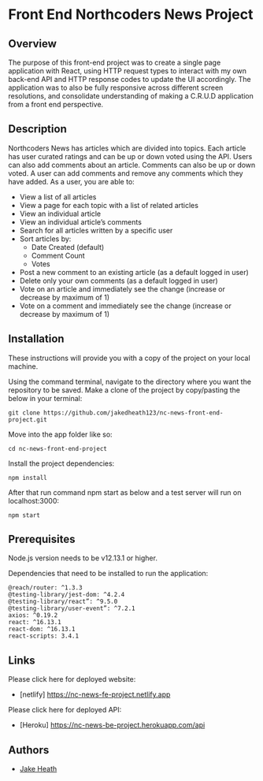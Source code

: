 
# Front End Northcoders News Project

## Overview
    
  The purpose of this front-end project was to create a single page
      application with React, using HTTP request types to interact with my own
      back-end API and HTTP response codes to update the UI accordingly. The
      application was to also be fully responsive across different screen
      resolutions, and consolidate understanding of making a C.R.U.D application
      from a front end perspective.
    
## Description
   
   Northcoders News has articles which are divided into topics. Each article
      has user curated ratings and can be up or down voted using the API. Users
      can also add comments about an article. Comments can also be up or down
      voted. A user can add comments and remove any comments which they have
      added. As a user, you are able to:
   
    
   - View a list of all articles
   - View a page for each topic with a list of related articles
   - View an individual article
   - View an individual article’s comments
   - Search for all articles written by a specific user
   - Sort articles by: 
     - Date Created (default)
     - Comment Count
     - Votes
   - Post a new comment to an existing article (as a default logged in user)
   - Delete only your own comments (as a default logged in user)
   - Vote on an article and immediately see the change (increase or decrease
        by maximum of 1)
   - Vote on a comment and immediately see the change (increase or decrease
        by maximum of 1)
   
   
## Installation
    
These instructions will provide you with a copy of the project on your local machine.
  
Using the command terminal, navigate to the directory where you want the repository to be saved. Make a clone of the project by copy/pasting the below in your terminal:
```
git clone https://github.com/jakedheath123/nc-news-front-end-project.git
```      
Move into the app folder like so:
```
cd nc-news-front-end-project
```
Install the project dependencies:
```
npm install
```
After that run command npm start as below and a test server will run on localhost:3000:
```
npm start
```

## Prerequisites
      
Node.js version needs to be v12.13.1 or higher.   
      
Dependencies that need to be installed to run the application:

``` 
@reach/router: ^1.3.3
@testing-library/jest-dom: ^4.2.4
@testing-library/react”: ^9.5.0
@testing-library/user-event”: ^7.2.1
axios: ^0.19.2
react: ^16.13.1
react-dom: ^16.13.1
react-scripts: 3.4.1
```   

## Links

Please click here for deployed website:
- [netlify] https://nc-news-fe-project.netlify.app
        
Please click here for deployed API:
- [Heroku] https://nc-news-be-project.herokuapp.com/api
        
## Authors
        
- [Jake Heath](https://github.com/jakedheath123)
        
